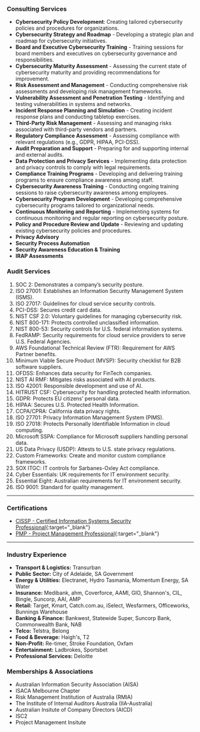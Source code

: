 ### Consulting Services
- **Cybersecurity Policy Development**: Creating tailored cybersecurity policies and procedures for organizations.
- **Cybersecurity Strategy and Roadmap** - Developing a strategic plan and roadmap for cybersecurity initiatives.
- **Board and Executive Cybersecurity Training** - Training sessions for board members and executives on cybersecurity governance and responsibilities.
- **Cybersecurity Maturity Assessment** - Assessing the current state of cybersecurity maturity and providing recommendations for improvement.
- **Risk Assessment and Management** - Conducting comprehensive risk assessments and developing risk management frameworks.
- **Vulnerability Assessment and Penetration Testing** - Identifying and testing vulnerabilities in systems and networks.
- **Incident Response Planning and Simulation** - Creating incident response plans and conducting tabletop exercises.
- **Third-Party Risk Management** - Assessing and managing risks associated with third-party vendors and partners.
- **Regulatory Compliance Assessment** - Assessing compliance with relevant regulations (e.g., GDPR, HIPAA, PCI-DSS).
- **Audit Preparation and Support** - Preparing for and supporting internal and external audits.
- **Data Protection and Privacy Services** - Implementing data protection and privacy controls to comply with legal requirements.
- **Compliance Training Programs** - Developing and delivering training programs to ensure compliance awareness among staff.
- **Cybersecurity Awareness Training** - Conducting ongoing training sessions to raise cybersecurity awareness among employees.
- **Cybersecurity Program Development** - Developing comprehensive cybersecurity programs tailored to organizational needs.
- **Continuous Monitoring and Reporting** - Implementing systems for continuous monitoring and regular reporting on cybersecurity posture.
- **Policy and Procedure Review and Update** - Reviewing and updating existing cybersecurity policies and procedures.
- **Privacy Advisory**
- **Security Process Automation**
- **Security Awareness Education & Training**
- **IRAP Assessments**

### Audit Services

1.	SOC 2: Demonstrates a company’s security posture.
2.	ISO 27001: Establishes an Information Security Management System (ISMS).
3.	ISO 27017: Guidelines for cloud service security controls.
4.	PCI-DSS: Secures credit card data.
5.	NIST CSF 2.0: Voluntary guidelines for managing cybersecurity risk.
6.	NIST 800-171: Protects controlled unclassified information.
7.	NIST 800-53: Security controls for U.S. federal information systems.
8.	FedRAMP: Security requirements for cloud service providers to serve U.S. Federal Agencies.
9.	AWS Foundational Technical Review (FTR): Requirement for AWS Partner benefits.
10.	Minimum Viable Secure Product (MVSP): Security checklist for B2B software suppliers.
11.	OFDSS: Enhances data security for FinTech companies.
12.	NIST AI RMF: Mitigates risks associated with AI products.
13.	ISO 42001: Responsible development and use of AI.
14.	HITRUST CSF: Cybersecurity for handling protected health information.
15.	GDPR: Protects EU citizens’ personal data.
16.	HIPAA: Secures U.S. Protected Health Information.
17.	CCPA/CPRA: California data privacy rights.
18.	ISO 27701: Privacy Information Management System (PIMS).
19.	ISO 27018: Protects Personally Identifiable Information in cloud computing.
20.	Microsoft SSPA: Compliance for Microsoft suppliers handling personal data.
21.	US Data Privacy (USDP): Attests to U.S. state privacy regulations.
22.	Custom Frameworks: Create and monitor custom compliance frameworks.
23.	SOX ITGC: IT controls for Sarbanes-Oxley Act compliance.
24.	Cyber Essentials: UK requirements for IT environment security.
25.	Essential Eight: Australian requirements for IT environment security.
26.	ISO 9001: Standard for quality management.

---

### Certifications

- [CISSP - Certified Information Systems Security Professional](https://www.credly.com/badges/c2f7130d-ea40-4cc8-b943-0a549be598cc){:target="_blank"}
- [PMP - Project Management Professional](https://www.credly.com/badges/40189b5d-566e-41fa-b6b6-9b431b3da75a){:target="_blank"}

---

### Industry Experience

- **Transport & Logistics:** Transurban
- **Public Sector:** City of Adelaide, SA Government
- **Energy & Utilities:** Electranet, Hydro Tasmania, Momentum Energy, SA Water
- **Insurance:** Medibank, ahm, Coverforce, AAMI, GIO, Shannon's, CIL, Bingle, Suncorp, AAI, AMP
- **Retail:** Target, Kmart, Catch.com.au, iSelect, Wesfarmers, Officeworks, Bunnings Warehouse
- **Banking & Finance:** Bankwest, Statewide Super, Suncorp Bank, Commonwealth Bank, NAB
- **Telco:** Telstra, Belong
- **Food & Beverage:** Haigh's, T2
- **Non-Profit:** Re-timer, Stroke Foundation, Oxfam
- **Entertainment:** Ladbrokes, Sportsbet
- **Professional Services:** Deloitte

### Memberships & Associations 

- Australian Information Security Association (AISA)
- ISACA Melbourne Chapter
- Risk Management Institution of Australia (RMIA)
- The Institute of Internal Auditors Australia (IIA-Australia)
- Australian Insitute of Company Directors (AICD)
- ISC2
- Project Management Insitute
